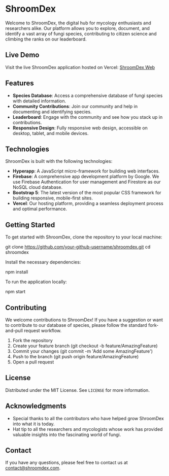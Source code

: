 # ShroomDex

Welcome to ShroomDex, the digital hub for mycology enthusiasts and researchers alike. Our platform allows you to explore, document, and identify a vast array of fungi species, contributing to citizen science and climbing the ranks on our leaderboard.

## Live Demo

Visit the live ShroomDex application hosted on Vercel: [ShroomDex Web](https://shroom-dex-web.vercel.app)

## Features

- **Species Database**: Access a comprehensive database of fungi species with detailed information.
- **Community Contributions**: Join our community and help in documenting and identifying species.
- **Leaderboard**: Engage with the community and see how you stack up in contributions.
- **Responsive Design**: Fully responsive web design, accessible on desktop, tablet, and mobile devices.

## Technologies

ShroomDex is built with the following technologies:

- **Hyperapp**: A JavaScript micro-framework for building web interfaces.
- **Firebase**: A comprehensive app development platform by Google. We use Firebase Authentication for user management and Firestore as our NoSQL cloud database.
- **Bootstrap 5**: The latest version of the most popular CSS framework for building responsive, mobile-first sites.
- **Vercel**: Our hosting platform, providing a seamless deployment process and optimal performance.

## Getting Started

To get started with ShroomDex, clone the repository to your local machine:

git clone https://github.com/your-github-username/shroomdex.git
cd shroomdex

Install the necessary dependencies:

npm install

To run the application locally:

npm start

## Contributing

We welcome contributions to ShroomDex! If you have a suggestion or want to contribute to our database of species, please follow the standard fork-and-pull request workflow.

1. Fork the repository
2. Create your feature branch (git checkout -b feature/AmazingFeature)
3. Commit your changes (git commit -m 'Add some AmazingFeature')
4. Push to the branch (git push origin feature/AmazingFeature)
5. Open a pull request

## License

Distributed under the MIT License. See `LICENSE` for more information.

## Acknowledgments

- Special thanks to all the contributors who have helped grow ShroomDex into what it is today.
- Hat tip to all the researchers and mycologists whose work has provided valuable insights into the fascinating world of fungi.

## Contact

If you have any questions, please feel free to contact us at contact@shroomdex.com.

